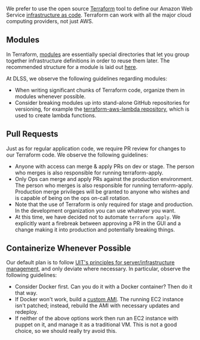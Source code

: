 We prefer to use the open source [Terraform](https://www.terraform.io/docs/index.html) tool to define our Amazon Web Service [infrastructure as code](https://www.thoughtworks.com/insights/blog/infrastructure-code-reason-smile). Terraform can work with all the major cloud computing providers, not just AWS.

## Modules

In Terraform, [modules](https://www.terraform.io/docs/modules/index.html) are essentially special directories that let you group together infrastructure definitions in order to reuse them later. The recommended structure for a module is laid out [here](https://www.terraform.io/docs/modules/create.html#standard-module-structure).

At DLSS, we observe the following guidelines regarding modules:

* When writing significant chunks of Terraform code, organize them in modules whenever possible.
* Consider breaking modules up into stand-alone GitHub repositories for versioning, for example the [terraform-aws-lambda repository](https://github.com/sul-dlss-labs/terraform-aws-lambda), which is used to create lambda functions.

## Pull Requests

Just as for regular application code, we require PR review for changes to our Terraform code. We observe the following guidelines:

* Anyone with access can merge & apply PRs on dev or stage. The person who merges is also responsible for running terraform-apply.
* Only Ops can merge and apply PRs against the production environment. The person who merges is also responsible for running terraform-apply. Production merge privileges will be granted to anyone who wishes and is capable of being on the ops on-call rotation.
* Note that the use of Terraform is only required for stage and production. In the development organization you can use whatever you want.
* At this time, we have decided not to automate `terraform apply`. We explicitly want a firebreak between approving a PR in the GUI and a change making it into production and potentially breaking things.

## Containerize Whenever Possible

Our default plan is to follow [UIT's principles for server/infrastructure management](https://uit.stanford.edu/cloud-transformation/principles-and-practices-all-servers), and only deviate where necessary. In particular, observe the following guidelines:

* Consider Docker first. Can you do it with a Docker container? Then do it that way.
* If Docker won't work, build a [custom AMI](https://docs.aws.amazon.com/emr/latest/ManagementGuide/emr-custom-ami.html). The running EC2 instance isn't patched; instead, rebuild the AMI with necessary updates and redeploy.
* If neither of the above options work then run an EC2 instance with puppet on it, and manage it as a traditional VM. This is not a good choice, so we should really try avoid this.
